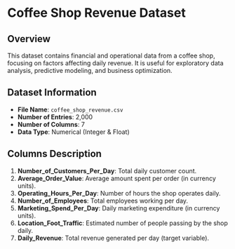 # Coffee Shop Revenue Dataset

## Overview
This dataset contains financial and operational data from a coffee shop, focusing on factors affecting daily revenue. It is useful for exploratory data analysis, predictive modeling, and business optimization.

## Dataset Information
- **File Name**: `coffee_shop_revenue.csv`
- **Number of Entries**: 2,000
- **Number of Columns**: 7
- **Data Type**: Numerical (Integer & Float)

## Columns Description
1. **Number_of_Customers_Per_Day**: Total daily customer count.
2. **Average_Order_Value**: Average amount spent per order (in currency units).
3. **Operating_Hours_Per_Day**: Number of hours the shop operates daily.
4. **Number_of_Employees**: Total employees working per day.
5. **Marketing_Spend_Per_Day**: Daily marketing expenditure (in currency units).
6. **Location_Foot_Traffic**: Estimated number of people passing by the shop daily.
7. **Daily_Revenue**: Total revenue generated per day (target variable).
